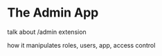 # The Admin App

talk about /admin extension

how it manipulates roles, users, app, access control

